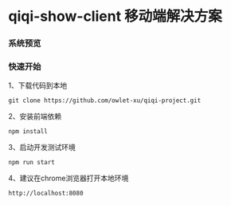# qiqi-show-client 移动端解决方案

### 系统预览



### 快速开始

1、下载代码到本地

```
git clone https://github.com/owlet-xu/qiqi-project.git
```

2、安装前端依赖

```
npm install
```

3、启动开发测试环境

```
npm run start
```

4、建议在chrome浏览器打开本地环境

```
http://localhost:8080
```